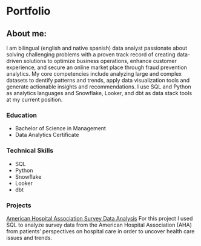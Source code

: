 # Portfolio

## About me: 
I am bilingual (english and native spanish) data analyst passionate about solving challenging problems with a proven track record of creating data-driven solutions to optimize business operations, enhance customer experience, and secure an online market place through fraud prevention analytics. 
My core competencies include analyzing large and complex datasets to dentify patterns and trends, apply data visualization tools and generate actionable insights and recommendations. I use SQL and Python as analytics languages and Snowflake, Looker, and dbt as data stack tools at my current position.

### Education
* Bachelor of Science in Management
* Data Analytics Certificate

### Technical Skills
* SQL
* Python
* Snowflake
* Looker
* dbt

### Projects

[American Hospital Association Survey Data Analysis](https://luisalva1987.github.io/American_Hospital_Association_Survey/)
For this project I used SQL to analyze survey data from the American Hospital Association (AHA) from patients’ perspectives on hospital care in order to uncover health care issues and trends.



